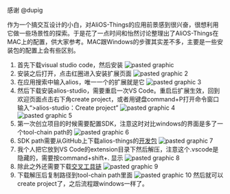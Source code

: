 感谢 @dupig

作为一个搞交互设计的小白，对AliOS-Things的应用前景感到很兴奋，很想利用它做一些场景性的探索。于是花了一点时间和怡然讨论整理出了AliOS-Things在MAC上的配置，供大家参考。MAC跟Windows的步骤其实差不多，主要是一些安装包的配置上会有些区别。
1. 首先下载visual studio code，然后安装
![pasted graphic](https://user-images.githubusercontent.com/8230103/34241779-d206aab4-e652-11e7-909f-15ac8e54bd37.jpg)
2. 安装之后打开，点击红圈进入安装扩展页面
![pasted graphic 2](https://user-images.githubusercontent.com/8230103/34241783-d6f71fae-e652-11e7-8c9c-26bfe6438154.jpg)
3. 在应用搜索中输入alios，唯一一个的扩展就是它
![pasted graphic 3](https://user-images.githubusercontent.com/8230103/34241789-e0c93c88-e652-11e7-9a27-13a48885ff85.jpg)
4. 然后下载安装alios-studio，需要重启一次VS Code。重启后扩展生效，回到欢迎页面点击右下角create project，或者用键盘command+P打开命令窗口输入“>alios-studio：Create project”
![pasted graphic 4](https://user-images.githubusercontent.com/8230103/34241795-e4ae2840-e652-11e7-8e79-fa153931f3a8.jpg)
![pasted graphic 5](https://user-images.githubusercontent.com/8230103/34241813-fa0577ca-e652-11e7-95dc-befc129b686d.jpg)
5. 第一次创立项目的时候需要配置SDK，注意这时对比windows的界面是多了一个tool-chain path的
![pasted graphic 6](https://user-images.githubusercontent.com/8230103/34241817-03449a64-e653-11e7-86c7-b564d35943c6.jpg)
6. SDK path需要从GitHub上下载alios-things的[开发包](https://github.com/alibaba/AliOS-Things)
![pasted graphic 7](https://user-images.githubusercontent.com/8230103/34241833-23347b8c-e653-11e7-9ca8-e50fde85464c.jpg)
7. 我个人把它放到VS Code的extension目录下然后解压，注意这个.vscode是隐藏的，需要按command+shift+. 显示
![pasted graphic 8](https://user-images.githubusercontent.com/8230103/34241845-355c59ce-e653-11e7-9832-dbab4dd3331c.jpg)
8. 除此之外还需要下载[交叉工具链](https://launchpad.net/gcc-arm-embedded/+download)
![pasted graphic 9](https://user-images.githubusercontent.com/8230103/34241870-64781e50-e653-11e7-9dd0-df3ddc719ac1.jpg)
9. 下载解压后复制路径到tool-chain path里面
![pasted graphic 10](https://user-images.githubusercontent.com/8230103/34241891-70fd1518-e653-11e7-946e-d86601c22452.jpg)
然后就可以create project了，之后流程跟windows一样了。
